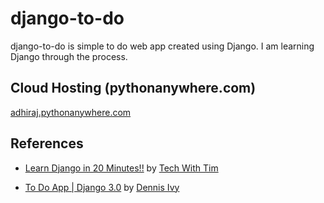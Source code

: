 # django-to-do
django-to-do is simple to do web app created using Django. I am learning Django through the process.

## Cloud Hosting (pythonanywhere.com)

[adhiraj.pythonanywhere.com](https://adhiraj.pythonanywhere.com/)

## References

- [Learn Django in 20 Minutes!!](https://youtu.be/nGIg40xs9e4?si=h_-ZcdqpYNcDUQpE) by [Tech With Tim](https://www.youtube.com/@TechWithTim)


- [To Do App | Django 3.0](https://youtu.be/4RWFvXDUmjo?si=npx6pV_soue6AEhU) by [Dennis Ivy](https://www.youtube.com/@DennisIvy)

